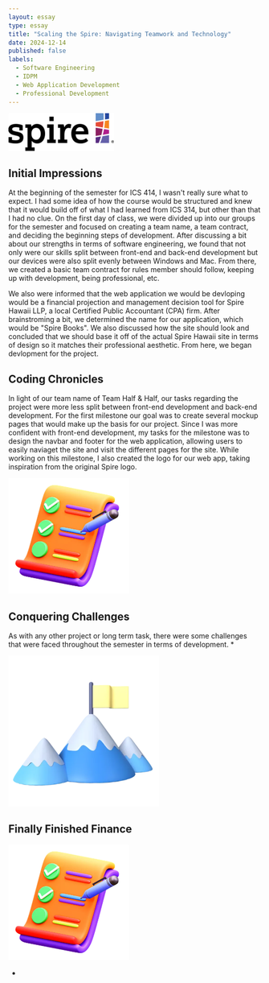 ```yaml
---
layout: essay
type: essay
title: "Scaling the Spire: Navigating Teamwork and Technology"
date: 2024-12-14
published: false
labels:
  - Software Engineering
  - IDPM
  - Web Application Development
  - Professional Development
---
```


<img width="210px" height="75px"
     class="rounded float-start pe-4" 
     src="../img/scaling/spirelogo.png" >

## Initial Impressions

At the beginning of the semester for ICS 414, I wasn't really sure what to expect. I had some idea of how the course would be structured and knew that it would build off of what I had learned from ICS 314, but other than that I had no clue. On the first day of class, we were divided up into our groups for the semester and focused on creating a team name, a team contract, and deciding the beginning steps of development. After discussing a bit about our strengths in terms of software engineering, we found that not only were our skills split between front-end and back-end development but our devices were also split evenly between Windows and Mac. From there, we created a basic team contract for rules member should follow, keeping up with development, being professional, etc. 

We also were informed that the web application we would be devloping would be a financial projection and management decision tool for Spire Hawaii LLP, a local Certified Public Accountant (CPA) firm. After brainstroming a bit, we determined the name for our application, which would be "Spire Books". We also discussed how the site should look and concluded that we should base it off of the actual Spire Hawaii site in terms of design so it matches their professional aesthetic. From here, we began devlopment for the project.

## Coding Chronicles

In light of our team name of Team Half & Half, our tasks regarding the project were more less split between front-end development and back-end development. For the first milestone our goal was to create several mockup pages that would make up the basis for our project. Since I was more confident with front-end development, my tasks for the milestone was to design the navbar and footer for the web application, allowing users to easily naviaget the site and visit the different pages for the site. While working on this milestone, I also created the logo for our web app, taking inspiration from the original Spire logo.

<img width="240px" height="230px"
     class="rounded float-start pe-4" 
     src="../img/scaling/finished.png" >

## Conquering Challenges

As with any other project or long term task, there were some challenges that were faced throughout the semester in terms of development. * 

<img width="300px" height="300px"
     class="rounded float-start pe-4" 
     src="../img/scaling/mountains.png" >


## Finally Finished Finance

<img width="240px" height="230px"
     class="rounded float-start pe-4" 
     src="../img/scaling/finished.png" >

*
